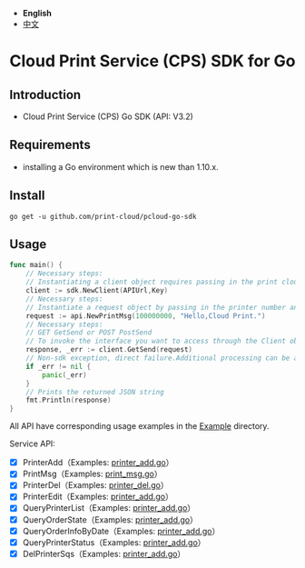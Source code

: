 - **English**
- [中文](./README.zh.md) 

<h1 align="center">Cloud Print Service (CPS) SDK for Go</h1>

## Introduction

- Cloud Print Service (CPS) Go SDK (API: V3.2)

## Requirements

- installing a Go environment which is new than 1.10.x.

## Install

`go get -u github.com/print-cloud/pcloud-go-sdk`

## Usage

```go
func main() {
	// Necessary steps:
	// Instantiating a client object requires passing in the print cloud address, Key APIUrl, Key.
	client := sdk.NewClient(APIUrl,Key)
	// Necessary steps:
	// Instantiate a request object by passing in the printer number and what you want to print.
	request := api.NewPrintMsg(100000000, "Hello,Cloud Print.")
	// Necessary steps:
	// GET GetSend or POST PostSend
	// To invoke the interface you want to access through the Client object, you pass in the request object
	response, _err := client.GetSend(request)
	// Non-sdk exception, direct failure.Additional processing can be added to the actual code.
	if _err != nil {
		panic(_err)
	}
	// Prints the returned JSON string
	fmt.Println(response)
}

```

All API have corresponding usage examples in the [Example](./example/) directory.

Service API:

* [x] PrinterAdd（Examples: [printer_add.go](./example/service/printer_add.go)） 
* [x] PrintMsg（Examples: [print_msg.go](./example/service/print_msg.go)）
* [x] PrinterDel（Examples: [printer_del.go](./example/service/printer_del.go)）
* [x] PrinterEdit（Examples: [printer_add.go](./example/service/printer_edit.go)）
* [x] QueryPrinterList（Examples: [printer_add.go](./example/service/query_printer_list.go)）
* [x] QueryOrderState（Examples: [printer_add.go](./example/service/query_order_state.go)）
* [x] QueryOrderInfoByDate（Examples: [printer_add.go](./example/service/query_order_info_by_date.go)）
* [x] QueryPrinterStatus（Examples: [printer_add.go](./example/service/query_printer_status.go)）
* [x] DelPrinterSqs（Examples: [printer_add.go](./example/service/del_printer_sqs.go)）
